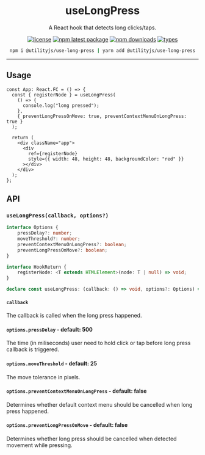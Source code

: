 <div align="center">
  <h1 align="center">
    useLongPress
  </h1>
</div>

<div align="center">

A React hook that detects long clicks/taps.

[![license](https://img.shields.io/github/license/mimshins/utilityjs?color=212121&style=for-the-badge)](https://github.com/mimshins/utilityjs/blob/main/LICENSE)
[![npm latest package](https://img.shields.io/npm/v/@utilityjs/use-long-press?color=212121&style=for-the-badge)](https://www.npmjs.com/package/@utilityjs/use-long-press)
[![npm downloads](https://img.shields.io/npm/dm/@utilityjs/use-long-press?color=212121&style=for-the-badge)](https://www.npmjs.com/package/@utilityjs/use-long-press)
[![types](https://img.shields.io/npm/types/@utilityjs/use-long-press?color=212121&style=for-the-badge)](https://www.npmjs.com/package/@utilityjs/use-long-press)

```bash
npm i @utilityjs/use-long-press | yarn add @utilityjs/use-long-press
```

</div>

<hr />

## Usage

```tsx
const App: React.FC = () => {
  const { registerNode } = useLongPress(
    () => {
      console.log("long pressed");
    },
    { preventLongPressOnMove: true, preventContextMenuOnLongPress: true }
  );

  return (
    <div className="app">
      <div
        ref={registerNode}
        style={{ width: 48, height: 48, backgroundColor: "red" }}
      ></div>
    </div>
  );
};
```

## API

### `useLongPress(callback, options?)`

```ts
interface Options {
    pressDelay?: number;
    moveThreshold?: number;
    preventContextMenuOnLongPress?: boolean;
    preventLongPressOnMove?: boolean;
}

interface HookReturn {
    registerNode: <T extends HTMLElement>(node: T | null) => void;
}

declare const useLongPress: (callback: () => void, options?: Options) => HookReturn;

```

#### `callback`

The callback is called when the long press happened.

#### `options.pressDelay` - default: 500

The time (in miliseconds) user need to hold click or tap before long press callback is triggered.

#### `options.moveThreshold` - default: 25

The move tolerance in pixels.

#### `options.preventContextMenuOnLongPress` - default: false

Determines whether default context menu should be cancelled when long press happened.

#### `options.preventLongPressOnMove` - default: false

Determines whether long press should be cancelled when detected movement while pressing.